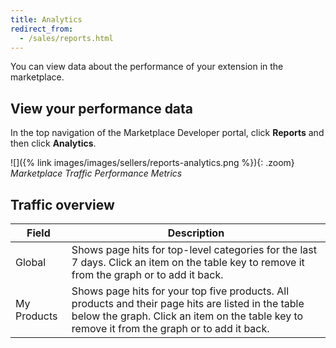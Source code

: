 ```yaml
---
title: Analytics
redirect_from:
  - /sales/reports.html
---
```


You can view data about the performance of your extension in the marketplace.

## View your performance data

In the top navigation of the Marketplace Developer portal, click **Reports** and then click **Analytics**.

![]({% link images/images/sellers/reports-analytics.png %}){: .zoom}
_Marketplace Traffic Performance Metrics_

## Traffic overview

|Field|Description|
|------|-----------|
|Global|Shows page hits for top-level categories for the last 7 days. Click an item on the table key to remove it from the graph or to add it back.|
|My Products|Shows page hits for your top five products. All products and their page hits are listed in the table below the graph. Click an item on the table key to remove it from the graph or to add it back.|
